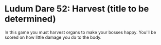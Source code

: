 # Ludum Dare 52: Harvest (title to be determined)

In this game you must harvest organs to make your bosses happy. You'll be
scored on how little damage you do to the body.
